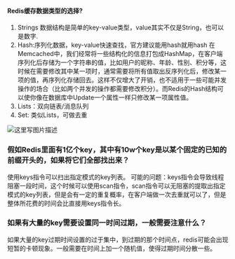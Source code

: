 #### Redis缓存数据类型的选择?  

1. Strings 数据结构是简单的key-value类型，value其实不仅是String，也可以是数字.  
2. Hash:序列化数据，key-value快速查找，官方建议能用hash就用hash
在Memcached中，我们经常将一些结构化的信息打包成HashMap，在客户端序列化后存储为一个字符串的值，比如用户的昵称、年龄、性别、积分等，这时候在需要修改其中某一项时，通常需要将所有值取出反序列化后，修改某一项的值，再序列化存储回去。这样不仅增大了开销，也不适用于一些可能并发操作的场合（比如两个并发的操作都需要修改积分）。而Redis的Hash结构可以使你像在数据库中Update一个属性一样只修改某一项属性值。
3. Lists：双向链表/消息队列
4. Set: 类似Lists，可做去重

![这里写图片描述](https://img-blog.csdn.net/2018081315550862?watermark/2/text/aHR0cHM6Ly9ibG9nLmNzZG4ubmV0L1RpbWU4ODg=/font/5a6L5L2T/fontsize/400/fill/I0JBQkFCMA==/dissolve/70)

### 假如Redis里面有1亿个key，其中有10w个key是以某个固定的已知的前缀开头的，如果将它们全部找出来？
使用keys指令可以扫出指定模式的key列表。
可能的问题：keys指令会导致线程阻塞一段时间，这个时候可以使用scan指令，scan指令可以无阻塞的提取出指定模式的key列表，但是会有一定的重复概率，在客户端做一次去重就可以了，但是整体所花费的时间会比直接用keys指令长。

### 如果有大量的key需要设置同一时间过期，一般需要注意什么？

如果大量的key过期时间设置的过于集中，到过期的那个时间点，redis可能会出现短暂的卡顿现象。一般需要在时间上加一个随机值，使得过期时间分散一些。

